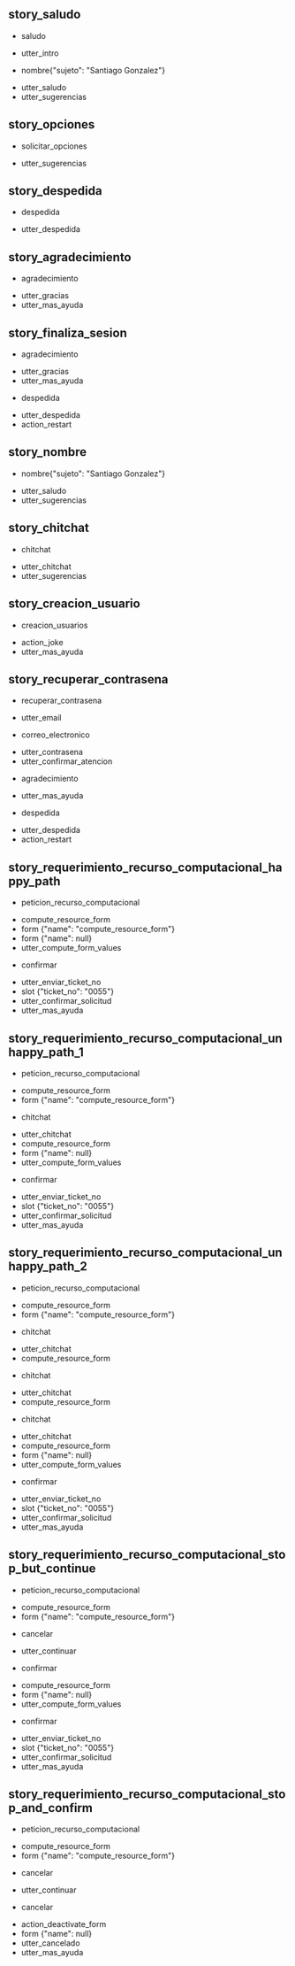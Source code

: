 ## story_saludo  <!--- The name of the story. It is not mandatory, but useful for debugging. -->
* saludo <!--- User input expressed as intent. In this case it represents users message 'Hola'. -->
 - utter_intro <!--- The response of the chatbot expressed as an action. In this case it represents chatbot's response '¿En que le puedo ayudar?' -->
* nombre{"sujeto": "Santiago Gonzalez"}
 - utter_saludo
 - utter_sugerencias
 
## story_opciones
* solicitar_opciones
 - utter_sugerencias
 
## story_despedida
* despedida
 - utter_despedida

## story_agradecimiento
* agradecimiento
 - utter_gracias
 - utter_mas_ayuda
 
## story_finaliza_sesion
* agradecimiento
 - utter_gracias
 - utter_mas_ayuda
* despedida
 - utter_despedida
 - action_restart
 
## story_nombre
* nombre{"sujeto": "Santiago Gonzalez"}
 - utter_saludo
 - utter_sugerencias

## story_chitchat
* chitchat
 - utter_chitchat
 - utter_sugerencias

## story_creacion_usuario
* creacion_usuarios
 - action_joke
 - utter_mas_ayuda
 
## story_recuperar_contrasena
* recuperar_contrasena
 - utter_email
* correo_electronico
 - utter_contrasena
 - utter_confirmar_atencion
* agradecimiento
 - utter_mas_ayuda
* despedida
 - utter_despedida
 - action_restart
 
## story_requerimiento_recurso_computacional_happy_path
* peticion_recurso_computacional
 - compute_resource_form
 - form {"name": "compute_resource_form"}
 - form {"name": null}
 - utter_compute_form_values
* confirmar
 - utter_enviar_ticket_no
 - slot {"ticket_no": "0055"}
 - utter_confirmar_solicitud
 - utter_mas_ayuda
 
## story_requerimiento_recurso_computacional_unhappy_path_1
* peticion_recurso_computacional
 - compute_resource_form
 - form {"name": "compute_resource_form"}
* chitchat
 - utter_chitchat
 - compute_resource_form
 - form {"name": null}
 - utter_compute_form_values
* confirmar
 - utter_enviar_ticket_no
 - slot {"ticket_no": "0055"}
 - utter_confirmar_solicitud
 - utter_mas_ayuda
 
## story_requerimiento_recurso_computacional_unhappy_path_2
* peticion_recurso_computacional
 - compute_resource_form
 - form {"name": "compute_resource_form"}
* chitchat
 - utter_chitchat
 - compute_resource_form
* chitchat
 - utter_chitchat
 - compute_resource_form
* chitchat
 - utter_chitchat
 - compute_resource_form
 - form {"name": null}
 - utter_compute_form_values
* confirmar
 - utter_enviar_ticket_no
 - slot {"ticket_no": "0055"}
 - utter_confirmar_solicitud
 - utter_mas_ayuda

## story_requerimiento_recurso_computacional_stop_but_continue
* peticion_recurso_computacional
 - compute_resource_form
 - form {"name": "compute_resource_form"}
* cancelar
 - utter_continuar
* confirmar
 - compute_resource_form
 - form {"name": null}
 - utter_compute_form_values
* confirmar
 - utter_enviar_ticket_no
 - slot {"ticket_no": "0055"}
 - utter_confirmar_solicitud
 - utter_mas_ayuda

## story_requerimiento_recurso_computacional_stop_and_confirm
* peticion_recurso_computacional
 - compute_resource_form
 - form {"name": "compute_resource_form"}
* cancelar
 - utter_continuar
* cancelar
 - action_deactivate_form
 - form {"name": null}
 - utter_cancelado
 - utter_mas_ayuda